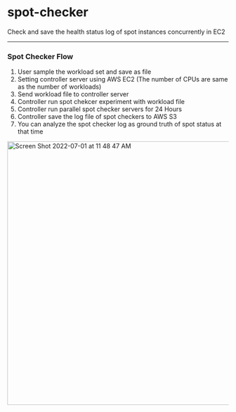 # spot-checker
Check and save the health status log of spot instances concurrently in EC2

---
### Spot Checker Flow
1. User sample the workload set and save as file
2. Setting controller server using AWS EC2 (The number of CPUs are same as the number of workloads)
3. Send workload file to controller server
4. Controller run spot chekcer experiment with workload file
5. Controller run parallel spot checker servers for 24 Hours
6. Controller save the log file of spot checkers to AWS S3
7. You can analyze the spot checker log as ground truth of spot status at that time

<img width="600" alt="Screen Shot 2022-07-01 at 11 48 47 AM" src="https://user-images.githubusercontent.com/20024627/176817071-4baa0c53-d015-4673-93ec-dc66069a3759.png">
